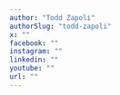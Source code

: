 ```yaml
---
author: "Todd Zapoli"
authorSlug: "todd-zapoli"
x: ""
facebook: ""
instagram: ""
linkedin: ""
youtube: ""
url: ""
---
```


